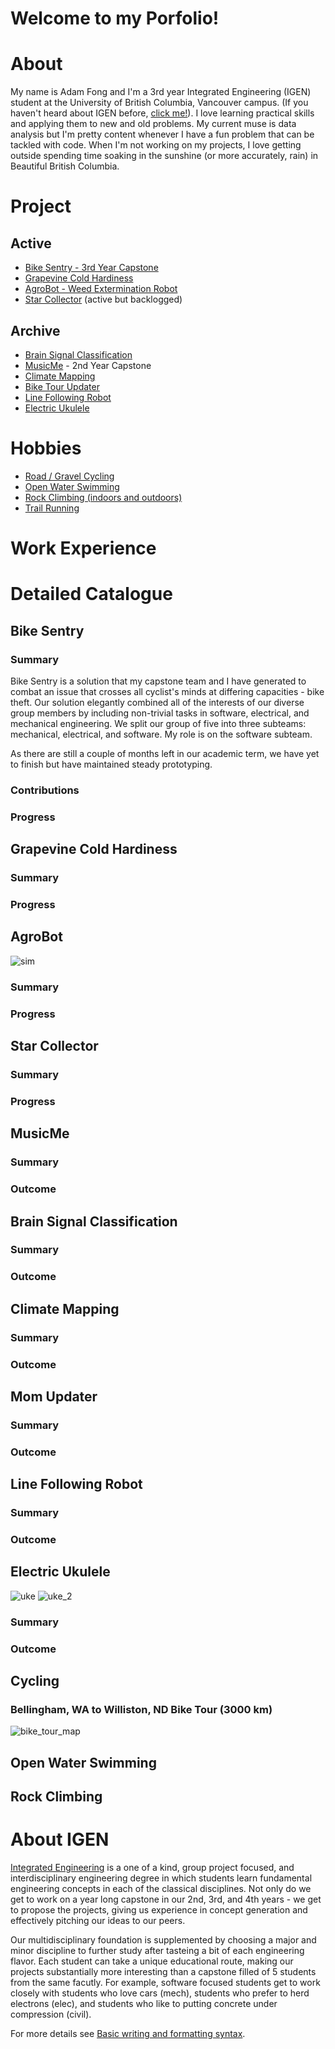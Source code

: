 # Welcome to my Porfolio!

# About
My name is Adam Fong and I'm a 3rd year Integrated Engineering (IGEN) student at the University of British Columbia, Vancouver campus. (If you haven't heard about IGEN before, [click me!](#about-igen)). I love learning practical skills and applying them to new and old problems. My current muse is data analysis but I'm pretty content whenever I have a fun problem that can be tackled with code. When I'm not working on my projects, I love getting outside spending time soaking in the sunshine (or more accurately, rain) in Beautiful British Columbia. 

# Project

## Active
- [Bike Sentry - 3rd Year Capstone](#bike-sentry)
- [Grapevine Cold Hardiness](#grapevine-cold-hardiness)
- [AgroBot - Weed Extermination Robot](#agrobot)
- [Star Collector](#star-collector) (active but backlogged)

## Archive
- [Brain Signal Classification](#brain-signal-classification)
- [MusicMe](#musicme) - 2nd Year Capstone 
- [Climate Mapping](#climate-mapping)
- [Bike Tour Updater](#mom-updater)
- [Line Following Robot](#line-following-robot)
- [Electric Ukulele](#electric-ukulele)

# Hobbies
- [Road / Gravel Cycling](#cycling)
- [Open Water Swimming](#open-water-swimming)
- [Rock Climbing (indoors and outdoors)](#rock-climbing)
- [Trail Running](#trail-running)

# Work Experience


# Detailed Catalogue
## Bike Sentry
### Summary
Bike Sentry is a solution that my capstone team and I have generated to combat an issue that crosses all cyclist's minds at differing capacities - bike theft. Our solution elegantly combined all of the interests of our diverse group members by including non-trivial tasks in software, electrical, and mechanical engineering. We split our group of five into three subteams: mechanical, electrical, and software. My role is on the software subteam.

As there are still a couple of months left in our academic term, we have yet to finish but have maintained steady prototyping. 

### Contributions



### Progress

## Grapevine Cold Hardiness
### Summary
### Progress

## AgroBot
![sim](https://github.com/afong3/me/tree/main/images/agrobot_sim_led.gif)
### Summary
### Progress

## Star Collector
### Summary
### Progress

## MusicMe
### Summary
### Outcome

## Brain Signal Classification
### Summary
### Outcome

## Climate Mapping
### Summary
### Outcome

## Mom Updater
### Summary
### Outcome

## Line Following Robot
### Summary
### Outcome

## Electric Ukulele
![uke](https://github.com/afong3/me/tree/main/images/electric_ukulele_1.jpg)
![uke_2](https://github.com/afong3/me/tree/main/images/electric_ukulele_2.jpg)
### Summary
### Outcome

## Cycling
### Bellingham, WA to Williston, ND Bike Tour (3000 km)
![bike_tour_map](https://github.com/afong3/me/tree/main/images/bike_tour_final.png)


## Open Water Swimming

## Rock Climbing

# About IGEN 
[Integrated Engineering](https://www.integratedengineers.ca/) is a one of a kind, group project focused, and interdisciplinary engineering degree in which students learn fundamental engineering concepts in each of the classical disciplines. Not only do we get to work on a year long capstone in our 2nd, 3rd, and 4th years - we get to propose the projects, giving us experience in concept generation and effectively pitching our ideas to our peers. 

Our multidisciplinary foundation is supplemented by choosing a major and minor discipline to further study after tasteing a bit of each engineering flavor. Each student can take a unique educational route, making our projects substantially more interesting than a capstone filled of 5 students from the same facutly. For example, software focused students get to work closely with students who love cars (mech), students who prefer to herd electrons (elec), and students who like to putting concrete under compression (civil). 


For more details see [Basic writing and formatting syntax](https://docs.github.com/en/github/writing-on-github/getting-started-with-writing-and-formatting-on-github/basic-writing-and-formatting-syntax).


